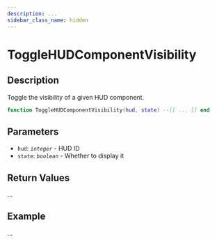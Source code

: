 ```yaml
---
description: ...
sidebar_class_name: hidden
---
```


# ToggleHUDComponentVisibility

## Description

Toggle the visibility of a given HUD component.

```lua
function ToggleHUDComponentVisibility(hud, state) --[[ ... ]] end
```

## Parameters

- `hud`: _`integer`_ - HUD ID
- `state`: _`boolean`_ - Whether to display it

## Return Values

...

## Example

...


